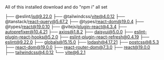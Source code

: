 All of this installed download and do "npm i" all set

├── @eslint/js@9.22.0
├── @tailwindcss/vite@4.0.12
├── @tanstack/react-query@5.67.2
├── @types/react-dom@19.0.4
├── @types/react@19.0.10
├── @vitejs/plugin-react@4.3.4
├── autoprefixer@10.4.21
├── axios@1.8.2
├── daisyui@5.0.0
├── eslint-plugin-react-hooks@5.2.0
├── eslint-plugin-react-refresh@0.4.19
├── eslint@9.22.0
├── globals@15.15.0
├── lodash@4.17.21
├── postcss@8.5.3
├── react-dom@19.0.0
├── react-router-dom@7.3.0
├── react@19.0.0
├── tailwindcss@4.0.12
└── vite@6.2.1
